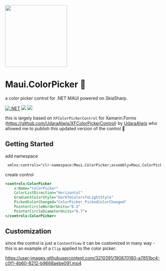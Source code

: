 <img src="https://raw.githubusercontent.com/nor0x/Maui.ColorPicker/main/Art/icon.png" width="200px" />

# Maui.ColorPicker 🎨
a color picker control for .NET MAUI powered on SkiaSharp.

[![.NET](https://github.com/nor0x/Maui.ColorPicker/actions/workflows/dotnet.yml/badge.svg)](https://github.com/nor0x/Maui.ColorPicker/actions/workflows/dotnet.yml)
[![](https://img.shields.io/nuget/v/nor0x.Maui.ColorPicker)](https://www.nuget.org/packages/nor0x.Maui.ColorPicker)
[![](https://img.shields.io/nuget/dt/nor0x.Maui.ColorPicker)](https://www.nuget.org/packages/nor0x.Maui.ColorPicker)


this is largely based on `XFColorPickerControl` for Xamarin.Forms (https://github.com/UdaraAlwis/XFColorPickerControl) by [UdaraAlwis](https://github.com/UdaraAlwis) who allowed me to publish this updated version of the control 🙌

## Getting Started
add namespace
```xml
 xmlns:controls="clr-namespace:Maui.ColorPicker;assembly=Maui.ColorPicker"
```
create control
```xml
<controls:ColorPicker
    x:Name="ColorPicker"
    ColorListDirection="Horizontal"
    GradientColorStyle="DarkToColorsToLightStyle"
    PickedColorChanged="ColorPicker_PickedColorChanged"
    PointerCircleBorderUnits="0.3"
    PointerCircleDiameterUnits="0.7">
</controls:ColorPicker>
```
## Customization
since the control is just a `ContentView` it can be customized in many way - this is an example of a `Clip` applied to the color picker.


https://user-images.githubusercontent.com/3210391/190870180-a7851bc4-c0f1-4b60-8212-b9668aebe091.mp4



